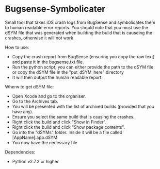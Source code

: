 Bugsense-Symbolicater
=====================

Small tool that takes iOS crash logs from BugSense and symbolicates them to human readable error reports.
You should note that you must use the dSYM file that was generated when building the build that is causeing the crashes, otherwise it will not work.

How to use:
- Copy the crash report from BugSense (ensuring you copy the raw text) and paste it in the bugsense.txt file.
- Run the python script, you can either provide the path to the dSYM file or copy the dSYM file in the "put_dSYM_here" directory
- It will then output the human readable report.

Wherw to get dSYM file:
- Open Xcode and go to the organiser.
- Go to the Archives tab.
- You will be presented with the list of archived builds (provided that you have any).
- Ensure you select the same build that is causing the crashes.
- Right click the build and click "Show in Finder".
- Right click the build and click "Show package contents".
- Go into the "dSYMs" folder. Inside it will be a file called [AppName].app.dSYM.
- You now have the necessary file

Dependencies:
- Python v2.7.2 or higher
